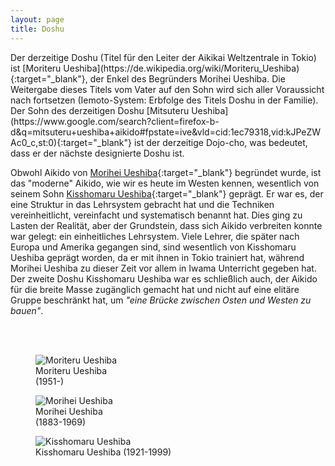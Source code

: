 ```yaml
---
layout: page
title: Doshu
---
```



<div class="container block">
<div class="row">
<div class="col" markdown="1">
Der derzeitige Doshu (Titel für den Leiter der Aikikai Weltzentrale in Tokio) ist [Moriteru Ueshiba](https://de.wikipedia.org/wiki/Moriteru_Ueshiba){:target="_blank"}, der Enkel des Begründers Morihei Ueshiba. Die Weitergabe dieses Titels vom Vater auf den Sohn wird sich aller Voraussicht nach fortsetzen (Iemoto-System: Erbfolge des Titels Doshu in der Familie). Der Sohn des derzeitigen Doshu [Mitsuteru Ueshiba](https://www.google.com/search?client=firefox-b-d&q=mitsuteru+ueshiba+aikido#fpstate=ive&vld=cid:1ec79318,vid:kJPeZWAc0_c,st:0){:target="_blank"} ist der derzeitige Dojo-cho, was bedeutet, dass er der nächste designierte Doshu ist.

Obwohl Aikido von [Morihei Ueshiba](https://de.wikipedia.org/wiki/Ueshiba_Morihei){:target="_blank"} begründet wurde, ist das "moderne" Aikido, wie wir es heute im Westen kennen, wesentlich von seinem Sohn [Kisshomaru Ueshiba](https://www.guillaumeerard.com/aikido/articles-aikido/biography-of-kisshomaru-ueshiba-second-doshu-of-aikido){:target="_blank"} geprägt. Er war es, der eine Struktur in das Lehrsystem gebracht hat und die Techniken vereinheitlicht, vereinfacht und systematisch benannt hat. Dies ging zu Lasten der Realität, aber der Grundstein, dass sich Aikido verbreiten konnte war gelegt: ein einheitliches Lehrsystem. Viele Lehrer, die später nach Europa und Amerika gegangen sind, sind wesentlich von Kisshomaru Ueshiba geprägt worden, da er mit ihnen in Tokio trainiert hat, während Morihei Ueshiba zu dieser Zeit vor allem in Iwama Unterricht gegeben hat. Der zweite Doshu Kisshomaru Ueshiba war es schließlich auch, der Aikido für die breite Masse zugänglich gemacht hat und nicht auf eine elitäre Gruppe beschränkt hat, um _"eine Brücke zwischen Osten und Westen zu bauen"_.


<br/><br/>
</div>
</div>
<div class="row">
<div class="col">
<figure class="positionLeft">
<img class="doshuImage" src="{{ site.baseurl }}/images/Moriteru_Ueshiba.jpg" alt="Moriteru Ueshiba" />
<figcaption>
Moriteru Ueshiba<br />(1951-)
</figcaption>
</figure>
</div>
<div class="col">
<figure class="positionMiddle">
<img class="doshuImage" src="{{ site.baseurl }}/images/Morihei_Ueshiba.jpg" alt="Morihei Ueshiba" />
<figcaption>
Morihei Ueshiba<br/>(1883-1969)
</figcaption>
</figure>
</div>
<div class="col">
<figure class="positionRight">
<img class="doshuImage" src="{{ site.baseurl }}/images/Kisshomaru_Ueshiba.jpg" alt="Kisshomaru Ueshiba" />
<figcaption>
Kisshomaru Ueshiba (1921-1999)
</figcaption>
</figure>
</div>
</div>
</div>